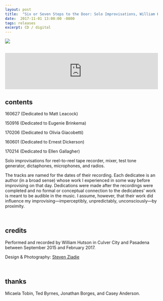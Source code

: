 ```yaml
---
layout: post
title:  "Six or Seven Steps to the Door: Solo Improvisations, William Hutson"
date:  2017-11-01 13:00:00 -0800
tags: releases
excerpt: CD / digital
---
```




![]({{site.url}}/assets/hutson_front_cover.png)

<br/>

<iframe style="border: 0; width: 100%; height: 120px;" src="https://bandcamp.com/EmbeddedPlayer/album=1637671970/size=large/bgcol=ffffff/linkcol=0687f5/tracklist=false/artwork=small/transparent=true/" seamless><a href="http://awavepress.bandcamp.com/album/six-or-seven-steps-to-the-door-solo-improvisations">Six or Seven Steps to the Door: Solo Improvisations by William Hutson</a></iframe>

<br/>

## contents

160627 (Dedicated to Matt Leacock)

150916 (Dedicated to Eugenie Brinkema)

170206 (Dedicated to Olivia Giacobetti)

160601 (Dedicated to Ernest Dickerson)

170214 (Dedicated to Ellen Gallagher)


Solo improvisations for reel-to-reel tape recorder, mixer, test tone generator, dictaphones, microphones, and radios.

The tracks are named for the dates of their recording. Each dedicatee is an author (in a broad sense) whose work I experienced in some way before improvising on that day. Dedications were made after the recordings were completed and no formal or conceptual connection to the dedicatees’ work is meant to be audible in the music. I assume, however, that their work did influence my improvising—imperceptibly, unpredictably, unconsciously—by proximity.

<br/>

## credits

Performed and recorded by William Hutson in Culver City and Pasadena between September 2015 and February 2017.

Design & Photography: [Steven Ziadie](http://estzi.com/)

<br/>

## thanks

Micaela Tobin, Ted Byrnes, Jonathan Borges, and Casey Anderson.
